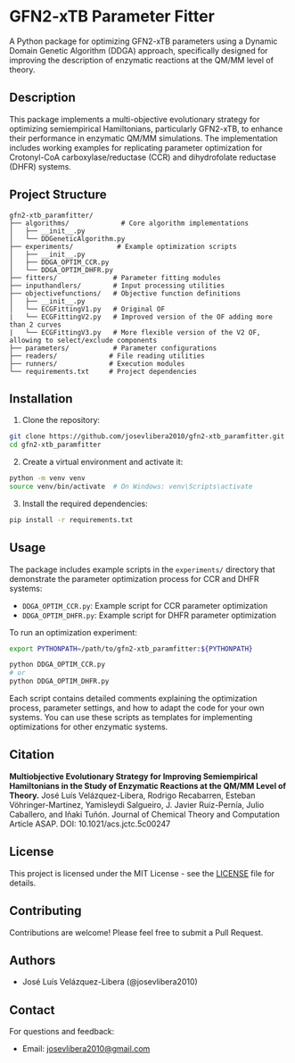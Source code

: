 # GFN2-xTB Parameter Fitter

A Python package for optimizing GFN2-xTB parameters using a Dynamic Domain Genetic Algorithm (DDGA) approach, specifically designed for improving the description of enzymatic reactions at the QM/MM level of theory.

## Description

This package implements a multi-objective evolutionary strategy for optimizing semiempirical Hamiltonians, particularly GFN2-xTB, to enhance their performance in enzymatic QM/MM simulations. The implementation includes working examples for replicating parameter optimization for Crotonyl-CoA carboxylase/reductase (CCR) and dihydrofolate reductase (DHFR) systems.

## Project Structure

```
gfn2-xtb_paramfitter/
├── algorithms/             # Core algorithm implementations
│   ├── __init__.py
│   └── DDGeneticAlgorithm.py
├── experiments/           # Example optimization scripts
│   ├── __init__.py
│   ├── DDGA_OPTIM_CCR.py
│   └── DDGA_OPTIM_DHFR.py
├── fitters/              # Parameter fitting modules
├── inputhandlers/        # Input processing utilities
├── objectivefunctions/   # Objective function definitions
│   ├── __init__.py
│   └── ECGFittingV1.py   # Original OF 
|   └── ECGFittingV2.py   # Improved version of the OF adding more than 2 curves
|   └── ECGFittingV3.py   # More flexible version of the V2 OF, allowing to select/exclude components
├── parameters/           # Parameter configurations
├── readers/             # File reading utilities
├── runners/             # Execution modules
└── requirements.txt     # Project dependencies
```

## Installation

1. Clone the repository:
```bash
git clone https://github.com/josevlibera2010/gfn2-xtb_paramfitter.git
cd gfn2-xtb_paramfitter
```

2. Create a virtual environment and activate it:
```bash
python -m venv venv
source venv/bin/activate  # On Windows: venv\Scripts\activate
```

3. Install the required dependencies:
```bash
pip install -r requirements.txt
```

## Usage

The package includes example scripts in the `experiments/` directory that demonstrate the parameter optimization process for CCR and DHFR systems:

- `DDGA_OPTIM_CCR.py`: Example script for CCR parameter optimization
- `DDGA_OPTIM_DHFR.py`: Example script for DHFR parameter optimization

To run an optimization experiment:

```bash
export PYTHONPATH=/path/to/gfn2-xtb_paramfitter:${PYTHONPATH}

python DDGA_OPTIM_CCR.py
# or
python DDGA_OPTIM_DHFR.py
```

Each script contains detailed comments explaining the optimization process, parameter settings, and how to adapt the code for your own systems. You can use these scripts as templates for implementing optimizations for other enzymatic systems.

## Citation

__Multiobjective Evolutionary Strategy for Improving Semiempirical Hamiltonians in the Study of Enzymatic Reactions at the QM/MM Level of Theory.__ 
José Luís Velázquez-Libera, Rodrigo Recabarren, Esteban Vöhringer-Martinez, Yamisleydi Salgueiro, J. Javier Ruiz-Pernía, Julio Caballero, and Iñaki Tuñón.
Journal of Chemical Theory and Computation Article ASAP. DOI: 10.1021/acs.jctc.5c00247

## License

This project is licensed under the MIT License - see the [LICENSE](LICENSE) file for details.

## Contributing

Contributions are welcome! Please feel free to submit a Pull Request.

## Authors

- José Luís Velázquez-Libera (@josevlibera2010)

## Contact

For questions and feedback:
- Email: josevlibera2010@gmail.com
